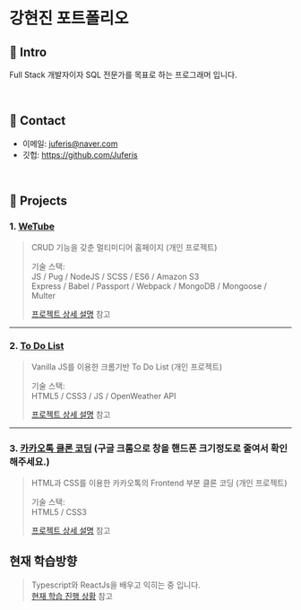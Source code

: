 # 강현진 포트폴리오
## :pushpin: Intro
Full Stack 개발자이자 SQL 전문가를 목표로 하는 프로그래머 입니다.

</br>

## :pushpin: Contact
- 이메일: juferis@naver.com
- 깃헙: https://github.com/Juferis

</br>

## :pushpin: Projects
### 1. [WeTube](https://intense-hollows-79633.herokuapp.com)
> CRUD 기능을 갖춘 멀티미디어 홈페이지 (개인 프로젝트)
>  
>기술 스택:  
>JS / Pug / NodeJS / SCSS / ES6 / Amazon S3  
>Express / Babel / Passport / Webpack / MongoDB / Mongoose / Multer
>  
>[프로젝트 상세 설명](https://github.com/Juferis/wetube) 참고

---

### 2. [To Do List](https://juferis.github.io/todo-list-homepage)
>Vanilla JS를 이용한 크롬기반 To Do List (개인 프로젝트)  
>  
>기술 스택:  
>HTML5 / CSS3 / JS / OpenWeather API
>  
>[프로젝트 상세 설명](https://github.com/Juferis/todo-list-homepage) 참고

---

### 3. [카카오톡 클론 코딩](https://juferis.github.io/kakaotalk-clone) (구글 크롬으로 창을 핸드폰 크기정도로 줄여서 확인 해주세요.)
>HTML과 CSS를 이용한 카카오톡의 Frontend 부분 클론 코딩  (개인 프로젝트)  
>  
>기술 스택:  
>HTML5 / CSS3
>  
>[프로젝트 상세 설명](https://github.com/Juferis/kakaotalk-clone) 참고

## 현재 학습방향
> Typescript와 ReactJs을 배우고 익히는 중 입니다.  
> [현재 학습 진행 상황](https://github.com/Juferis/For-practice/tree/master/TypeChain(Typescript)) 참고
